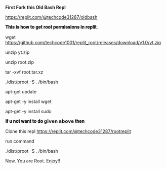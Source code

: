 **First Fork this Old Bash Repl**

https://replit.com/@techcode31287/oldbash




**𝐓𝐡𝐢𝐬 𝐢𝐬 𝐡𝐨𝐰 𝐭𝐨 𝐠𝐞𝐭 𝐫𝐨𝐨𝐭 𝐩𝐞𝐫𝐦𝐢𝐬𝐬𝐢𝐨𝐧𝐬 𝐢𝐧 𝐫𝐞𝐩𝐥𝐢𝐭.**

wget https://github.com/techcode1001/replit_root/releases/download/v1.0/yt.zip

unzip yt.zip

unzip root.zip

tar -xvf root.tar.xz

./dist/proot -S . /bin/bash

apt-get update

apt-get -y install wget

apt-get -y install sudo
  
**𝐈𝐟 𝐮 𝐧𝐨𝐭 𝐰𝐚𝐧𝐭 𝐭𝐨 𝐝𝐨 𝗴𝗶𝘃𝗲𝗻 𝗮𝗯𝗼𝘃𝗲 𝐭𝐡𝐞𝐧**

Clone this repl 
https://replit.com/@techcode31287/rootreplit

run command

./dist/proot -S . /bin/bash

Now, You are Root. Enjoy!!
